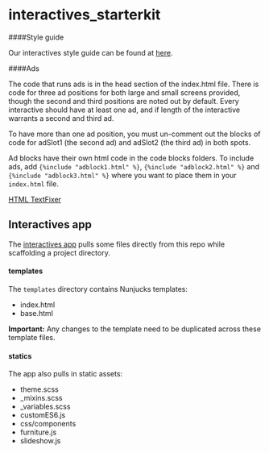 # interactives_starterkit

####Style guide

Our interactives style guide can be found at [here](https://github.com/DallasMorningNews/interactives_starterkit/blob/master/style-guide/style-guide.md).

####Ads

The code that runs ads is in the head section of the index.html file. There is code for three ad positions for both large and small screens provided, though the second and third positions are noted out by default. Every interactive should have at least one ad, and if length of the interactive warrants a second and third ad.

To have more than one ad position, you must un-comment out the blocks of code for adSlot1 (the second ad) and adSlot2 (the third ad) in both spots.

Ad blocks have their own html code in the code blocks folders. To include ads, add `{%include "adblock1.html" %}`, `{%include "adblock2.html" %}` and `{%include "adblock3.html" %}` where you want to place them in your `index.html` file.


[HTML TextFixer](http://www.textfixer.com/html/convert-text-html.php)

## Interactives app

The [interactives app](https://github.com/DallasMorningNews/generator-dmninteractives) pulls some files directly from this repo while scaffolding a project directory.

#### templates

The `templates` directory contains Nunjucks templates:
- index.html
- base.html

**Important:** Any changes to the template need to be duplicated across these template files.

#### statics

The app also pulls in static assets:
- theme.scss
- _mixins.scss
- _variables.scss
- customES6.js
- css/components
- furniture.js
- slideshow.js
